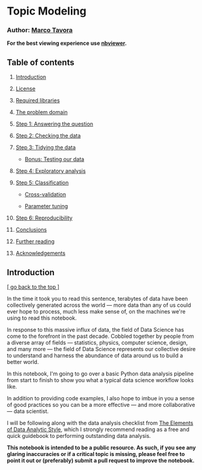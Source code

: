 # Topic Modeling

### Author: [Marco Tavora](http://www.marcotavora.me/)

**For the best viewing experience use [nbviewer]().**

## Table of contents

1. [Introduction](#Introduction)

2. [License](#License)

3. [Required libraries](#Required-libraries)

4. [The problem domain](#The-problem-domain)

5. [Step 1: Answering the question](#Step-1:-Answering-the-question)

6. [Step 2: Checking the data](#Step-2:-Checking-the-data)

7. [Step 3: Tidying the data](#Step-3:-Tidying-the-data)

    - [Bonus: Testing our data](#Bonus:-Testing-our-data)

8. [Step 4: Exploratory analysis](#Step-4:-Exploratory-analysis)

9. [Step 5: Classification](#Step-5:-Classification)

    - [Cross-validation](#Cross-validation)

    - [Parameter tuning](#Parameter-tuning)

10. [Step 6: Reproducibility](#Step-6:-Reproducibility)

11. [Conclusions](#Conclusions)

12. [Further reading](#Further-reading)

13. [Acknowledgements](#Acknowledgements)



## Introduction

[[ go back to the top ]](#Table-of-contents)

In the time it took you to read this sentence, terabytes of data have been collectively generated across the world — more data than any of us could ever hope to process, much less make sense of, on the machines we're using to read this notebook.

In response to this massive influx of data, the field of Data Science has come to the forefront in the past decade. Cobbled together by people from a diverse array of fields — statistics, physics, computer science, design, and many more — the field of Data Science represents our collective desire to understand and harness the abundance of data around us to build a better world.

In this notebook, I'm going to go over a basic Python data analysis pipeline from start to finish to show you what a typical data science workflow looks like.

In addition to providing code examples, I also hope to imbue in you a sense of good practices so you can be a more effective — and more collaborative — data scientist.

I will be following along with the data analysis checklist from [The Elements of Data Analytic Style](https://leanpub.com/datastyle), which I strongly recommend reading as a free and quick guidebook to performing outstanding data analysis.

**This notebook is intended to be a public resource. As such, if you see any glaring inaccuracies or if a critical topic is missing, please feel free to point it out or (preferably) submit a pull request to improve the notebook.**
